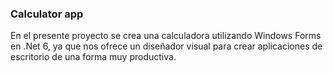 ### Calculator app 

En el presente proyecto se crea una calculadora utilizando Windows Forms en .Net 6, ya que nos ofrece un diseñador visual para crear aplicaciones de escritorio de una forma muy productiva.
